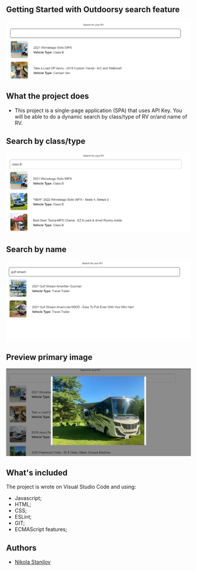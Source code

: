 ## Getting Started with Outdoorsy search feature


![Search bar](./public/read_me_images/Search.jpg)


## What the project does
- This project is a single-page application (SPA) that uses API Key. You will be able to do a dynamic search by class/type of RV or/and name of RV.


## Search by class/type
![Search by class](./public/read_me_images/search%20by%20class.jpg)

## Search by name
![Search by name](./public/read_me_images/search%20by%20name.jpg)

## Preview primary image
![Preview](./public/read_me_images/preview.jpg)

## What's included
  The project is wrote on Visual Studio Code and using:
- Javascript;
- HTML;
- CSS;
- ESLint;
- GIT;
- ECMAScript features;

## Authors 
- [Nikola Stanilov](https://gitlab.com/nikolastanilov)

